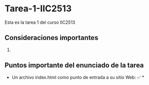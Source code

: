 # Tarea-1-IIC2513
Esta es la tarea 1 del curso IIC2513

## Consideraciones importantes
1. 

## Puntos importante del enunciado de la tarea

- Un archivo index.html como punto de entrada a su sitio Web: :white_check_mark:
    * 